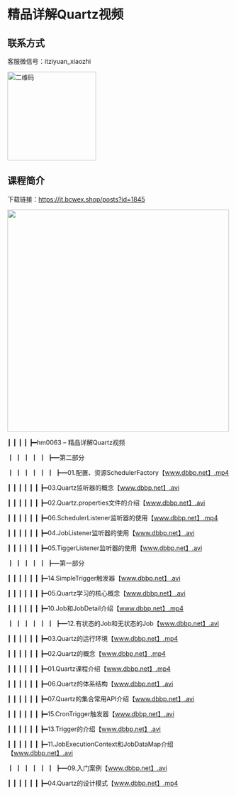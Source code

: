 # 精品详解Quartz视频

## 联系方式

客服微信号：itziyuan_xiaozhi

<img src="https://ziyuanyun.oss-cn-guangzhou.aliyuncs.com/common/20240614073449/666b82192834a.jpg" width="200" height="200" alt="二维码">

## 课程简介

下载链接：https://it.bcwex.shop/posts?id=1845

<img src="https://ziyuanyun.oss-cn-guangzhou.aliyuncs.com/yun/20240515183547/664490036f7a7.jpg" width="500" alt="">

  ┃ ┃ ┃ ┃ ┣━hm0063 &#8211; 精品详解Quartz视频

 ┃ ┃ ┃ ┃ ┃ ┣━第二部分

 ┃ ┃ ┃ ┃ ┃ ┃ ┣━01.配置、资源SchedulerFactory【www.dbbp.net】.mp4

 ┃ ┃ ┃ ┃ ┃ ┃ ┣━03.Quartz监听器的概念【www.dbbp.net】.avi

 ┃ ┃ ┃ ┃ ┃ ┃ ┣━02.Quartz.properties文件的介绍【www.dbbp.net】.avi

 ┃ ┃ ┃ ┃ ┃ ┃ ┣━06.SchedulerListener监听器的使用【www.dbbp.net】.mp4

 ┃ ┃ ┃ ┃ ┃ ┃ ┣━04.JobListener监听器的使用【www.dbbp.net】.avi

 ┃ ┃ ┃ ┃ ┃ ┃ ┣━05.TiggerListener监听器的使用【www.dbbp.net】.avi

 ┃ ┃ ┃ ┃ ┃ ┣━第一部分

 ┃ ┃ ┃ ┃ ┃ ┃ ┣━14.SimpleTrigger触发器【www.dbbp.net】.avi

 ┃ ┃ ┃ ┃ ┃ ┃ ┣━05.Quartz学习的核心概念【www.dbbp.net】.avi

 ┃ ┃ ┃ ┃ ┃ ┃ ┣━10.Job和JobDetail介绍【www.dbbp.net】.mp4

 ┃ ┃ ┃ ┃ ┃ ┃ ┣━12.有状态的Job和无状态的Job【www.dbbp.net】.avi

 ┃ ┃ ┃ ┃ ┃ ┃ ┣━03.Quartz的运行环境【www.dbbp.net】.mp4

 ┃ ┃ ┃ ┃ ┃ ┃ ┣━02.Quartz的概念【www.dbbp.net】.mp4

 ┃ ┃ ┃ ┃ ┃ ┃ ┣━01.Quartz课程介绍【www.dbbp.net】.mp4

 ┃ ┃ ┃ ┃ ┃ ┃ ┣━06.Quartz的体系结构【www.dbbp.net】.avi

 ┃ ┃ ┃ ┃ ┃ ┃ ┣━07.Quartz的集合常用API介绍【www.dbbp.net】.avi

 ┃ ┃ ┃ ┃ ┃ ┃ ┣━15.CronTrigger触发器【www.dbbp.net】.avi

 ┃ ┃ ┃ ┃ ┃ ┃ ┣━13.Trigger的介绍【www.dbbp.net】.avi

 ┃ ┃ ┃ ┃ ┃ ┃ ┣━11.JobExecutionContext和JobDataMap介绍【www.dbbp.net】.avi

 ┃ ┃ ┃ ┃ ┃ ┃ ┣━09.入门案例【www.dbbp.net】.avi

 ┃ ┃ ┃ ┃ ┃ ┃ ┣━04.Quartz的设计模式【www.dbbp.net】.mp4

  